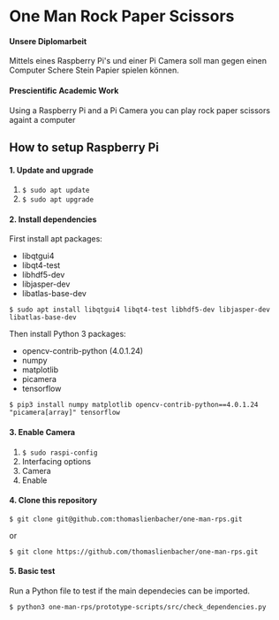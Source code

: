 # One Man Rock Paper Scissors

#### Unsere Diplomarbeit
Mittels eines Raspberry Pi's und einer Pi Camera soll man gegen einen Computer Schere Stein Papier
spielen können.

#### Prescientific Academic Work
Using a Raspberry Pi and a Pi Camera you can play rock paper scissors againt a computer

## How to setup Raspberry Pi

#### 1. Update and upgrade

1. `$ sudo apt update`
2. `$ sudo apt upgrade`

#### 2. Install dependencies

First install apt packages:

* libqtgui4
* libqt4-test
* libhdf5-dev
* libjasper-dev
* libatlas-base-dev

`$ sudo apt install libqtgui4 libqt4-test libhdf5-dev libjasper-dev libatlas-base-dev`

Then install Python 3 packages:

* opencv-contrib-python (4.0.1.24)
* numpy
* matplotlib
* picamera
* tensorflow

`$ pip3 install numpy matplotlib opencv-contrib-python==4.0.1.24 "picamera[array]" tensorflow `

#### 3. Enable Camera

1. `$ sudo raspi-config`
2. Interfacing options
3. Camera
4. Enable

#### 4. Clone this repository

`$ git clone git@github.com:thomaslienbacher/one-man-rps.git`

or

`$ git clone https://github.com/thomaslienbacher/one-man-rps.git`

#### 5. Basic test

Run a Python file to test if the main dependecies can be imported.

`$ python3 one-man-rps/prototype-scripts/src/check_dependencies.py`
